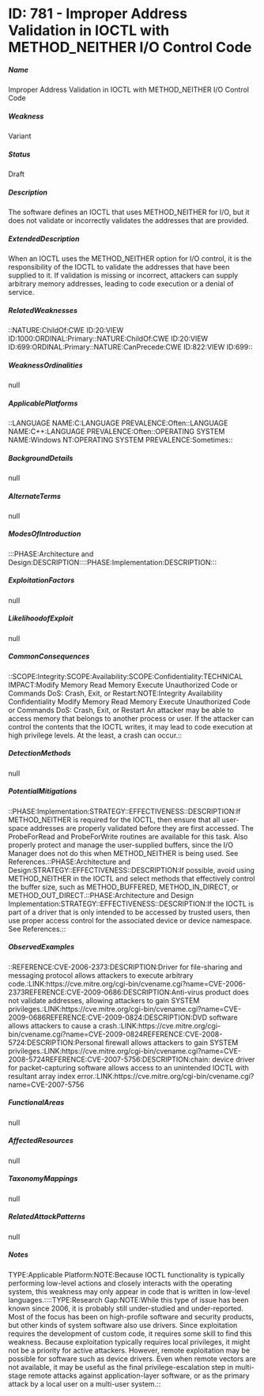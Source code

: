 # ID: 781 - Improper Address Validation in IOCTL with METHOD_NEITHER I/O Control Code
<h5>Name</h5>Improper Address Validation in IOCTL with METHOD_NEITHER I/O Control Code
<h5>Weakness</h5>Variant
<h5>Status</h5>Draft
<h5>Description</h5>The software defines an IOCTL that uses METHOD_NEITHER for I/O, but it does not validate or incorrectly validates the addresses that are provided.
<h5>ExtendedDescription</h5>When an IOCTL uses the METHOD_NEITHER option for I/O control, it is the responsibility of the IOCTL to validate the addresses that have been supplied to it. If validation is missing or incorrect, attackers can supply arbitrary memory addresses, leading to code execution or a denial of service.
<h5>RelatedWeaknesses</h5>::NATURE:ChildOf:CWE ID:20:VIEW ID:1000:ORDINAL:Primary::NATURE:ChildOf:CWE ID:20:VIEW ID:699:ORDINAL:Primary::NATURE:CanPrecede:CWE ID:822:VIEW ID:699::
<h5>WeaknessOrdinalities</h5>null
<h5>ApplicablePlatforms</h5>::LANGUAGE NAME:C:LANGUAGE PREVALENCE:Often::LANGUAGE NAME:C++:LANGUAGE PREVALENCE:Often::OPERATING SYSTEM NAME:Windows NT:OPERATING SYSTEM PREVALENCE:Sometimes::
<h5>BackgroundDetails</h5>null
<h5>AlternateTerms</h5>null
<h5>ModesOfIntroduction</h5>:::PHASE:Architecture and Design:DESCRIPTION::::PHASE:Implementation:DESCRIPTION:::
<h5>ExploitationFactors</h5>null
<h5>LikelihoodofExploit</h5>null
<h5>CommonConsequences</h5>::SCOPE:Integrity:SCOPE:Availability:SCOPE:Confidentiality:TECHNICAL IMPACT:Modify Memory Read Memory Execute Unauthorized Code or Commands DoS: Crash, Exit, or Restart:NOTE:Integrity Availability Confidentiality Modify Memory Read Memory Execute Unauthorized Code or Commands DoS: Crash, Exit, or Restart An attacker may be able to access memory that belongs to another process or user. If the attacker can control the contents that the IOCTL writes, it may lead to code execution at high privilege levels. At the least, a crash can occur.::
<h5>DetectionMethods</h5>null
<h5>PotentialMitigations</h5>::PHASE:Implementation:STRATEGY::EFFECTIVENESS::DESCRIPTION:If METHOD_NEITHER is required for the IOCTL, then ensure that all user-space addresses are properly validated before they are first accessed. The ProbeForRead and ProbeForWrite routines are available for this task. Also properly protect and manage the user-supplied buffers, since the I/O Manager does not do this when METHOD_NEITHER is being used. See References.::PHASE:Architecture and Design:STRATEGY::EFFECTIVENESS::DESCRIPTION:If possible, avoid using METHOD_NEITHER in the IOCTL and select methods that effectively control the buffer size, such as METHOD_BUFFERED, METHOD_IN_DIRECT, or METHOD_OUT_DIRECT.::PHASE:Architecture and Design Implementation:STRATEGY::EFFECTIVENESS::DESCRIPTION:If the IOCTL is part of a driver that is only intended to be accessed by trusted users, then use proper access control for the associated device or device namespace. See References.::
<h5>ObservedExamples</h5>::REFERENCE:CVE-2006-2373:DESCRIPTION:Driver for file-sharing and messaging protocol allows attackers to execute arbitrary code.:LINK:https://cve.mitre.org/cgi-bin/cvename.cgi?name=CVE-2006-2373REFERENCE:CVE-2009-0686:DESCRIPTION:Anti-virus product does not validate addresses, allowing attackers to gain SYSTEM privileges.:LINK:https://cve.mitre.org/cgi-bin/cvename.cgi?name=CVE-2009-0686REFERENCE:CVE-2009-0824:DESCRIPTION:DVD software allows attackers to cause a crash.:LINK:https://cve.mitre.org/cgi-bin/cvename.cgi?name=CVE-2009-0824REFERENCE:CVE-2008-5724:DESCRIPTION:Personal firewall allows attackers to gain SYSTEM privileges.:LINK:https://cve.mitre.org/cgi-bin/cvename.cgi?name=CVE-2008-5724REFERENCE:CVE-2007-5756:DESCRIPTION:chain: device driver for packet-capturing software allows access to an unintended IOCTL with resultant array index error.:LINK:https://cve.mitre.org/cgi-bin/cvename.cgi?name=CVE-2007-5756
<h5>FunctionalAreas</h5>null
<h5>AffectedResources</h5>null
<h5>TaxonomyMappings</h5>null
<h5>RelatedAttackPatterns</h5>null
<h5>Notes</h5>TYPE:Applicable Platform:NOTE:Because IOCTL functionality is typically performing low-level actions and closely interacts with the operating system, this weakness may only appear in code that is written in low-level languages.::::TYPE:Research Gap:NOTE:While this type of issue has been known since 2006, it is probably still under-studied and under-reported. Most of the focus has been on high-profile software and security products, but other kinds of system software also use drivers. Since exploitation requires the development of custom code, it requires some skill to find this weakness. Because exploitation typically requires local privileges, it might not be a priority for active attackers. However, remote exploitation may be possible for software such as device drivers. Even when remote vectors are not available, it may be useful as the final privilege-escalation step in multi-stage remote attacks against application-layer software, or as the primary attack by a local user on a multi-user system.::

